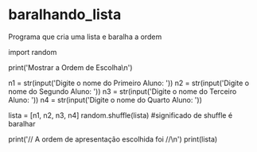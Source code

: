 # baralhando_lista
Programa que cria uma lista e baralha a ordem

import random

print('Mostrar a  Ordem de Escolha\n')

n1 = str(input('Digite o nome do Primeiro Aluno: '))
n2 = str(input('Digite o nome do Segundo Aluno: '))
n3 = str(input('Digite o nome do Terceiro Aluno: '))
n4 = str(input('Digite o nome do Quarto Aluno: '))

lista = [n1, n2, n3, n4]
random.shuffle(lista) #significado de shuffle é baralhar

print('\/\/ A ordem de apresentação escolhida foi \/\/\n')
print(lista)
